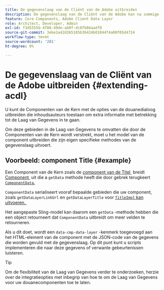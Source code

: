 ```yaml
---
title: De gegevenslaag van de Cliënt van de Adobe uitbreiden
description: De gegevenslaag van de Cliënt van de Adobe kan na sommige basispatronen worden uitgebreid
feature: Core Components, Adobe Client Data Layer
role: Architect, Developer, Admin
exl-id: f3d5555b-4f08-49de-ab0f-dc0fb04aadf8
source-git-commit: 3ebe1a42d265185b36424b01844f4a00f05d4724
workflow-type: tm+mt
source-wordcount: '201'
ht-degree: 0%

---
```


# De gegevenslaag van de Cliënt van de Adobe uitbreiden {#extending-acdl}

U kunt de Componenten van de Kern met de opties van de douanedialoog uitbreiden die inhoudsauteurs toestaan om extra informatie met betrekking tot de Laag van Gegevens in te gaan.

Om deze gebieden in de Laag van Gegevens te omvatten die door de Componenten van de Kern wordt verstrekt, moet u het model van de component uitbreiden die zijn eigen specifieke methodes van de gegevenslaag uitvoert.

## Voorbeeld: component Title {#example}

Een Component van de Kern zoals de [&#x200B; component van de Titel &#x200B;](https://github.com/adobe/aem-core-wcm-components/blob/master/bundles/core/src/main/java/com/adobe/cq/wcm/core/components/models/Title.java) breidt [&#x200B; Component &#x200B;](https://github.com/adobe/aem-core-wcm-components/blob/master/bundles/core/src/main/java/com/adobe/cq/wcm/core/components/models/Title.java) uit die a `getData` methode heeft die door gebrek terugkeert [`ComponentData`.](https://github.com/adobe/aem-core-wcm-components/blob/master/bundles/core/src/main/java/com/adobe/cq/wcm/core/components/models/datalayer/ComponentData.java)

`ComponentData` serialiseert vooraf bepaalde gebieden die uw component, zoals `getDataLayerLinkUrl` en `getDataLayerTitle` voor [`TitleImpl` kan uitvoeren. &#x200B;](https://github.com/adobe/aem-core-wcm-components/blob/master/bundles/core/src/main/java/com/adobe/cq/wcm/core/components/internal/models/v1/TitleImpl.java)

Het aangepaste Sling-model kan daarom een `getData` -methode hebben die een object retourneert dat `ComponentData` uitbreidt om meer velden te retourneren.

Als u dit doet, wordt een `data-cmp-data-layer` -kenmerk toegevoegd aan het HTML-element van de component met de JSON-code van de gegevens die worden gevuld met de gegevenslaag. Op dit punt kunt u scripts implementeren die naar deze gegevens of verwante gebeurtenissen luisteren.

>[!TIP]
>
>Om de flexibiliteit van de Laag van Gegevens verder te onderzoeken, herzie over de integratieopties met inbegrip van hoe te om de Laag van Gegevens voor uw douanecomponenten toe te laten.
